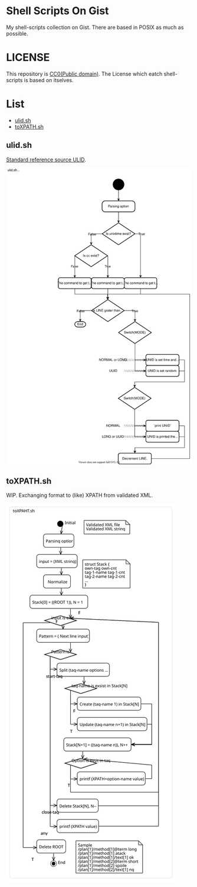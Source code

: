 # Shell Scripts On Gist

My shell-scripts collection on Gist.
There are based in POSIX as much as possible.

# LICENSE

This repository is [CC0(Public domain)](https://creativecommons.org/publicdomain/zero/1.0/legalcode).
The License which eatch shell-scripts is based on itselves.

# List

- [ulid.sh](#ulidsh)
- [toXPATH.sh](#toxpathsh)

## ulid.sh

[Standard reference source ULID](https://github.com/ulid/spec).

![Flowchart](./ulid_design/ulid-flow.svg)
  
## toXPATH.sh
 
WIP. Exchanging format to (like) XPATH from validated XML.

![Flowchart](./toXPATH_design/toXPATH_sh.SVG)
